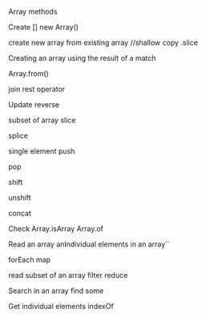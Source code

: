Array methods

Create
[]
new Array()

create new array from existing array
//shallow copy
.slice

Creating an array using the result of a match

Array.from()

join 
rest operator

Update
reverse

subset of array
slice

splice

single element
push

pop

shift

unshift

concat

Check
Array.isArray
Array.of

Read an array
anIndividual elements in an array``

forEach
map

read subset of an array
filter
reduce

Search in an array
find
some

Get individual elements
indexOf
